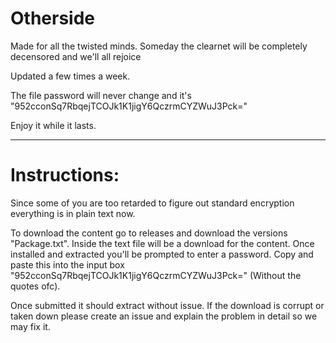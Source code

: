 # Otherside

Made for all the twisted minds. Someday the clearnet will be completely decensored and we'll all rejoice

Updated a few times a week.

The file password will never change and it's "952cconSq7RbqejTCOJk1K1jigY6QczrmCYZWuJ3Pck="

Enjoy it while it lasts.




-------------------------------------------------

# Instructions: 

Since some of you are too retarded to figure out standard encryption everything is in plain text now. 

To download the content go to releases and download the versions "Package.txt". Inside the text file will be a download for the content. Once installed and extracted you'll be prompted to enter a password. Copy and paste this into the input box "952cconSq7RbqejTCOJk1K1jigY6QczrmCYZWuJ3Pck=" (Without the quotes ofc).

Once submitted it should extract without issue. If the download is corrupt or taken down please create an issue and explain the problem in detail so we may fix it.
